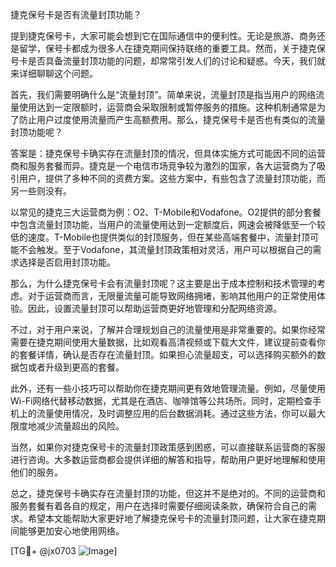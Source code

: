 捷克保号卡是否有流量封顶功能？

提到捷克保号卡，大家可能会想到它在国际通信中的便利性。无论是旅游、商务还是留学，保号卡都成为很多人在捷克期间保持联络的重要工具。然而，关于捷克保号卡是否具备流量封顶功能的问题，却常常引发人们的讨论和疑惑。今天，我们就来详细聊聊这个问题。

首先，我们需要明确什么是“流量封顶”。简单来说，流量封顶是指当用户的网络流量使用达到一定限额时，运营商会采取限制或暂停服务的措施。这种机制通常是为了防止用户过度使用流量而产生高额费用。那么，捷克保号卡是否也有类似的流量封顶功能呢？

答案是：捷克保号卡确实存在流量封顶的情况，但具体实施方式可能因不同的运营商和服务套餐而异。捷克是一个电信市场竞争较为激烈的国家，各大运营商为了吸引用户，提供了多种不同的资费方案。这些方案中，有些包含了流量封顶功能，而另一些则没有。

以常见的捷克三大运营商为例：O2、T-Mobile和Vodafone。O2提供的部分套餐中包含流量封顶功能，当用户的流量使用达到一定额度后，网速会被降低至一个较低的速度。T-Mobile也提供类似的封顶服务，但在某些高端套餐中，流量封顶可能不会触发。至于Vodafone，其流量封顶政策相对灵活，用户可以根据自己的需求选择是否启用封顶功能。

那么，为什么捷克保号卡会有流量封顶呢？这主要是出于成本控制和技术管理的考虑。对于运营商而言，无限量流量可能导致网络拥堵，影响其他用户的正常使用体验。因此，设置流量封顶可以帮助运营商更好地管理和分配网络资源。

不过，对于用户来说，了解并合理规划自己的流量使用是非常重要的。如果你经常需要在捷克期间使用大量数据，比如观看高清视频或下载大文件，建议提前查看你的套餐详情，确认是否存在流量封顶。如果担心流量超支，可以选择购买额外的数据包或者升级到更高的套餐。

此外，还有一些小技巧可以帮助你在捷克期间更有效地管理流量。例如，尽量使用Wi-Fi网络代替移动数据，尤其是在酒店、咖啡馆等公共场所。同时，定期检查手机上的流量使用情况，及时调整应用的后台数据消耗。通过这些方法，你可以最大限度地减少流量超出的风险。

当然，如果你对捷克保号卡的流量封顶政策感到困惑，可以直接联系运营商的客服进行咨询。大多数运营商都会提供详细的解答和指导，帮助用户更好地理解和使用他们的服务。

总之，捷克保号卡确实存在流量封顶的功能，但这并不是绝对的。不同的运营商和服务套餐有着各自的规定，用户在选择时需要仔细阅读条款，确保符合自己的需求。希望本文能帮助大家更好地了解捷克保号卡的流量封顶问题，让大家在捷克期间能够更加安心地使用网络。

[TG💪+ @jx0703 ![Image](https://github.com/user-attachments/assets/dbca1d08-cadb-493c-b0ec-ad6f7a83f270)]